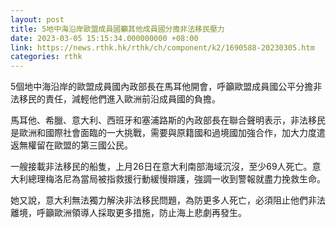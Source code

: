 ```yaml
---
layout: post
title: 5地中海沿岸歐盟成員國籲其他成員國分擔非法移民壓力
date: 2023-03-05 15:15:34.000000000 +08:00
link: https://news.rthk.hk/rthk/ch/component/k2/1690588-20230305.htm
categories: rthk
---
```


5個地中海沿岸的歐盟成員國內政部長在馬耳他開會，呼籲歐盟成員國公平分擔非法移民的責任，減輕他們進入歐洲前沿成員國的負擔。

馬耳他、希臘、意大利、西班牙和塞浦路斯的內政部長在聯合聲明表示，非法移民是歐洲和國際社會面臨的一大挑戰，需要與原籍國和過境國加強合作，加大力度遣返無權留在歐盟的第三國公民。

一艘接載非法移民的船隻，上月26日在意大利南部海域沉沒，至少69人死亡。意大利總理梅洛尼為當局被指救援行動緩慢辯護，強調一收到警報就盡力挽救生命。

她又說，意大利無法獨力解決非法移民問題，為防更多人死亡，必須阻止他們非法離境，呼籲歐洲領導人採取更多措施，防止海上悲劇再發生。
